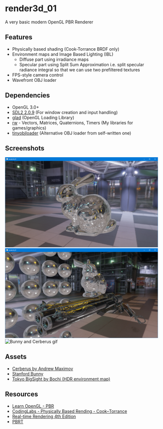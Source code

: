 # render3d_01

A very basic modern OpenGL PBR Renderer 

## Features
- Physically based shading (Cook-Torrance BRDF only)
- Environment maps and Image Based Lighting (IBL)
    - Diffuse part using irradiance maps
    - Specular part using Split Sum Approximation i.e. split specular radiance integral so that we can use two prefiltered textures
- FPS-style camera control
- Wavefront OBJ loader

## Dependencies
- OpenGL 3.0+
- [SDL2 2.0.9](https://www.libsdl.org/) (For window creation and input handling)
- [glad](https://glad.dav1d.de/) (OpenGL Loading Library)
- [rw](https://github.com/raywan/rw) - Vectors, Matrices, Quaternions, Timers (My libraries for games/graphics)
- [tinyobjloader](https://github.com/syoyo/tinyobjloader) (Alternative OBJ loader from self-written one)

## Screenshots
![Just the bunny](screenshots/r3d_01_2.png)
![Bunny, Cerberus and sphere grid](screenshots/r3d_01_3.png)
![Bunny and Cerberus gif](screenshots/r3d_01_4.gif)

## Assets
- [Cerberus by Andrew Maximov](https://www.artstation.com/artwork/3k2)
- [Stanford Bunny](http://graphics.stanford.edu/data/3Dscanrep/)
- [Tokyo BigSight by Bochi (HDR environment map)](http://www.hdrlabs.com/sibl/archive.html)

## Resources
- [Learn OpenGL - PBR](https://learnopengl.com/PBR/Theory)
- [CodingLabs - Physically Based Rending - Cook–Torrance](http://www.codinglabs.net/article_physically_based_rendering_cook_torrance.aspx)
- [Real-time Rendering 4th Edition](http://www.realtimerendering.com/)
- [PBRT](https://www.pbrt.org/)